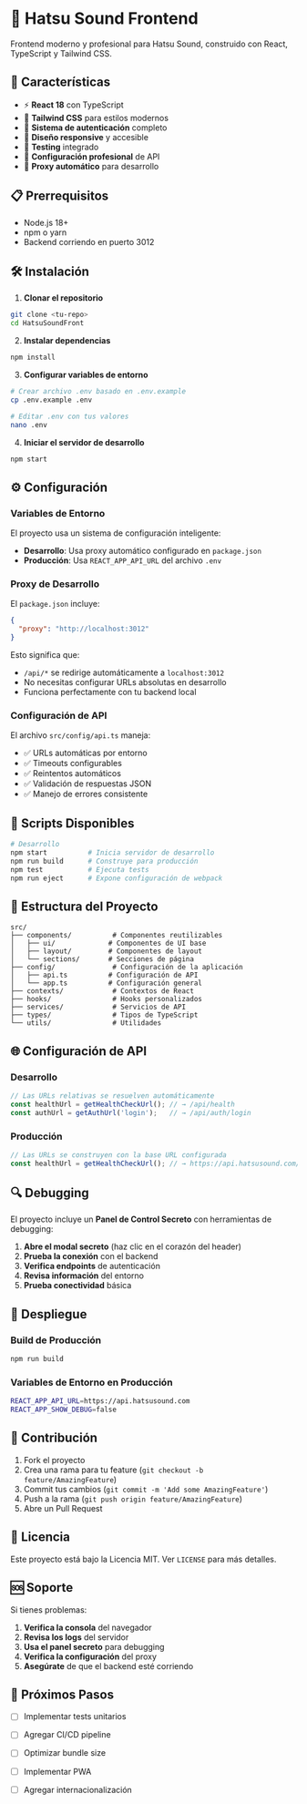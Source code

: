 # 🎵 Hatsu Sound Frontend

Frontend moderno y profesional para Hatsu Sound, construido con React, TypeScript y Tailwind CSS.

## 🚀 Características

- ⚡ **React 18** con TypeScript
- 🎨 **Tailwind CSS** para estilos modernos
- 🔐 **Sistema de autenticación** completo
- 📱 **Diseño responsive** y accesible
- 🧪 **Testing** integrado
- 🔧 **Configuración profesional** de API
- 🚀 **Proxy automático** para desarrollo

## 📋 Prerrequisitos

- Node.js 18+ 
- npm o yarn
- Backend corriendo en puerto 3012

## 🛠️ Instalación

1. **Clonar el repositorio**
```bash
git clone <tu-repo>
cd HatsuSoundFront
```

2. **Instalar dependencias**
```bash
npm install
```

3. **Configurar variables de entorno**
```bash
# Crear archivo .env basado en .env.example
cp .env.example .env

# Editar .env con tus valores
nano .env
```

4. **Iniciar el servidor de desarrollo**
```bash
npm start
```

## ⚙️ Configuración

### Variables de Entorno

El proyecto usa un sistema de configuración inteligente:

- **Desarrollo**: Usa proxy automático configurado en `package.json`
- **Producción**: Usa `REACT_APP_API_URL` del archivo `.env`

### Proxy de Desarrollo

El `package.json` incluye:
```json
{
  "proxy": "http://localhost:3012"
}
```

Esto significa que:
- `/api/*` se redirige automáticamente a `localhost:3012`
- No necesitas configurar URLs absolutas en desarrollo
- Funciona perfectamente con tu backend local

### Configuración de API

El archivo `src/config/api.ts` maneja:
- ✅ URLs automáticas por entorno
- ✅ Timeouts configurables
- ✅ Reintentos automáticos
- ✅ Validación de respuestas JSON
- ✅ Manejo de errores consistente

## 🔧 Scripts Disponibles

```bash
# Desarrollo
npm start          # Inicia servidor de desarrollo
npm run build      # Construye para producción
npm test           # Ejecuta tests
npm run eject      # Expone configuración de webpack
```

## 📁 Estructura del Proyecto

```
src/
├── components/          # Componentes reutilizables
│   ├── ui/             # Componentes de UI base
│   ├── layout/         # Componentes de layout
│   └── sections/       # Secciones de página
├── config/              # Configuración de la aplicación
│   ├── api.ts          # Configuración de API
│   └── app.ts          # Configuración general
├── contexts/            # Contextos de React
├── hooks/               # Hooks personalizados
├── services/            # Servicios de API
├── types/               # Tipos de TypeScript
└── utils/               # Utilidades
```

## 🌐 Configuración de API

### Desarrollo
```typescript
// Las URLs relativas se resuelven automáticamente
const healthUrl = getHealthCheckUrl(); // → /api/health
const authUrl = getAuthUrl('login');   // → /api/auth/login
```

### Producción
```typescript
// Las URLs se construyen con la base URL configurada
const healthUrl = getHealthCheckUrl(); // → https://api.hatsusound.com/api/health
```

## 🔍 Debugging

El proyecto incluye un **Panel de Control Secreto** con herramientas de debugging:

1. **Abre el modal secreto** (haz clic en el corazón del header)
2. **Prueba la conexión** con el backend
3. **Verifica endpoints** de autenticación
4. **Revisa información** del entorno
5. **Prueba conectividad** básica

## 🚀 Despliegue

### Build de Producción
```bash
npm run build
```

### Variables de Entorno en Producción
```bash
REACT_APP_API_URL=https://api.hatsusound.com
REACT_APP_SHOW_DEBUG=false
```

## 🤝 Contribución

1. Fork el proyecto
2. Crea una rama para tu feature (`git checkout -b feature/AmazingFeature`)
3. Commit tus cambios (`git commit -m 'Add some AmazingFeature'`)
4. Push a la rama (`git push origin feature/AmazingFeature`)
5. Abre un Pull Request

## 📝 Licencia

Este proyecto está bajo la Licencia MIT. Ver `LICENSE` para más detalles.

## 🆘 Soporte

Si tienes problemas:

1. **Verifica la consola** del navegador
2. **Revisa los logs** del servidor
3. **Usa el panel secreto** para debugging
4. **Verifica la configuración** del proxy
5. **Asegúrate** de que el backend esté corriendo

## 🎯 Próximos Pasos

- [ ] Implementar tests unitarios
- [ ] Agregar CI/CD pipeline
- [ ] Optimizar bundle size
- [ ] Implementar PWA
- [ ] Agregar internacionalización

